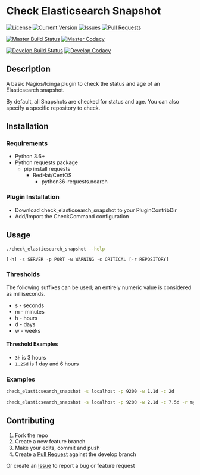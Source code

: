 # Check Elasticsearch Snapshot

[![License](https://img.shields.io/github/license/leeclemens/check_elasticsearch_snapshot?style=for-the-badge)]()
[![Current Version](https://img.shields.io/github/v/tag/leeclemens/check_elasticsearch_snapshot?style=for-the-badge)]()
[![Issues](https://img.shields.io/github/issues-raw/leeclemens/check_elasticsearch_snapshot?style=for-the-badge)](https://github.com/leeclemens/check_elasticsearch_snapshot/issues?q=is%3Aopen+is%3Aissue)
[![Pull Requests](https://img.shields.io/github/issues-pr-raw/leeclemens/check_elasticsearch_snapshot?style=for-the-badge)](https://github.com/leeclemens/check_elasticsearch_snapshot/pulls?q=is%3Aopen+is%3Apr)

[![Master Build Status](https://img.shields.io/travis/com/leeclemens/check_elasticsearch_snapshot/master?style=for-the-badge&label=master:build)](https://travis-ci.com/leeclemens/check_elasticsearch_snapshot/branches)
[![Master Codacy](https://img.shields.io/codacy/grade/b6015d104d834369a7f8cd8ae9679dc8/master?style=for-the-badge&label=master:code%20quality)](https://app.codacy.com/gh/leeclemens/check_elasticsearch_snapshot/dashboard?branch=master)

[![Develop Build Status](https://img.shields.io/travis/com/leeclemens/check_elasticsearch_snapshot/develop?style=for-the-badge&label=develop:build)](https://travis-ci.com/leeclemens/check_elasticsearch_snapshot/branches)
[![Develop Codacy](https://img.shields.io/codacy/grade/b6015d104d834369a7f8cd8ae9679dc8/develop?style=for-the-badge&label=develop:code%20quality)](https://app.codacy.com/gh/leeclemens/check_elasticsearch_snapshot/dashboard?branch=develop)

## Description

A basic Nagios/Icinga plugin to check the status and age of an Elasticsearch snapshot.

By default, all Snapshots are checked for status and age.
You can also specify a specific repository to check.

## Installation

### Requirements

* Python 3.6+
* Python requests package
  * pip install requests
    * RedHat/CentOS
      * python36-requests.noarch

### Plugin Installation

* Download check_elasticsearch_snapshot to your PluginContribDir
* Add/Import the CheckCommand configuration

## Usage

```bash
./check_elasticsearch_snapshot --help
```

`[-h] -s SERVER -p PORT -w WARNING -c CRITICAL [-r REPOSITORY]`

### Thresholds

The following suffixes can be used; an entirely numeric value is considered as milliseconds.

* s - seconds
* m - minutes
* h - hours
* d - days
* w - weeks

#### Threshold Examples

* `3h` is 3 hours
* `1.25d` is 1 day and 6 hours

### Examples

```bash
check_elasticsearch_snapshot -s localhost -p 9200 -w 1.1d -c 2d 
```

```bash
check_elasticsearch_snapshot -s localhost -p 9200 -w 2.1d -c 7.5d -r my_backups 
```

## Contributing

1. Fork the repo
2. Create a new feature branch
3. Make your edits, commit and push
4. Create a [Pull Request](https://github.com/leeclemens/check_elasticsearch_snapshot/pulls)
against the develop branch

Or create an [Issue](https://github.com/leeclemens/check_elasticsearch_snapshot/issues)
to report a bug or feature
request
